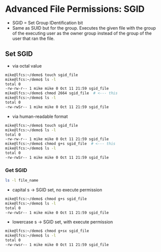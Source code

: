 # Advanced File Permissions: SGID

- SGID = Set Group IDentification bit
- Same as SUID but for the group. Executes the given file with the group of the executing user as the owner group instead of the group of the user that ran the file.

## Set SGID

- via octal value
```bash
mike@lfcs:~/demo$ touch sgid_file
mike@lfcs:~/demo$ ls -l
total 0
-rw-rw-r-- 1 mike mike 0 Oct 11 21:59 sgid_file
mike@lfcs:~/demo$ chmod 2664 sgid_file  # <--- this
mike@lfcs:~/demo$ ls -l
total 0
-rw-rwSr-- 1 mike mike 0 Oct 11 21:59 sgid_file
```

- via human-readable format
```bash
mike@lfcs:~/demo$ touch sgid_file
mike@lfcs:~/demo$ ls -l
total 0
-rw-rw-r-- 1 mike mike 0 Oct 11 21:59 sgid_file
mike@lfcs:~/demo$ chmod g+s sgid_file  # <--- this
mike@lfcs:~/demo$ ls -l
total 0
-rw-rwSr-- 1 mike mike 0 Oct 11 21:59 sgid_file
```

### Get SGID

```bash
ls -l file_name
```

- capital s -> SGID set, no execute permission
```bash
mike@lfcs:~/demo$ chmod g+s sgid_file 
mike@lfcs:~/demo$ ls -l
total 0
-rw-rwSr-- 1 mike mike 0 Oct 11 21:59 sgid_file
```

- lowercase s -> SGID set, with execute permission
```bash
mike@lfcs:~/demo$ chmod g+sx sgid_file 
mike@lfcs:~/demo$ ls -l
total 0
-rw-rwsr-- 1 mike mike 0 Oct 11 21:59 sgid_file
```

